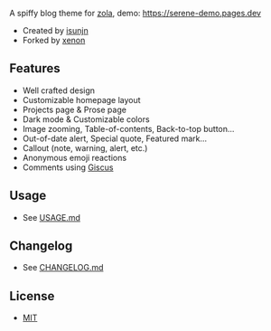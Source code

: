 A spiffy blog theme for [zola](https://www.getzola.org), demo: <https://serene-demo.pages.dev>
- Created by [isunjn](https://github.com/isunjn)
- Forked by [xenon](https://github.com/xenon)

## Features
- Well crafted design
- Customizable homepage layout
- Projects page & Prose page
- Dark mode & Customizable colors
- Image zooming, Table-of-contents, Back-to-top button...
- Out-of-date alert, Special quote, Featured mark...
- Callout (note, warning, alert, etc.)
- Anonymous emoji reactions
- Comments using [Giscus](https://giscus.app)

## Usage
- See [USAGE.md](USAGE.md)

## Changelog
- See [CHANGELOG.md](CHANGELOG.md)

## License
- [MIT](LICENSE)
